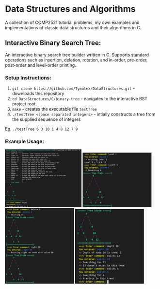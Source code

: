 # Data Structures and Algorithms
A collection of COMP2521 tutorial problems, my own examples and implementations of classic data structures and their algorithms in C.

## Interactive Binary Search Tree:
An interactive binary search tree builder written in C. Supports standard operations such as insertion, deletion, rotation, and in-order, pre-order, post-order and level-order printing.

### Setup Instructions:
1. `git clone https://github.com/Tymotex/DataStructures.git` - downloads this repository
2. `cd DataStructures/C/binary-tree` - navigates to the interactive BST project root
3. `make` - creates the executable file `testTree`
4. `./testTree <space separated integers>` - intially constructs a tree from the supplied sequence of integers

Eg. `./testTree 6 3 10 1 4 8 12 7 9`

### Example Usage:
<p float="left">
  <img src="https://raw.githubusercontent.com/Tymotex/DataStructures/master/Images/InteractiveTree1.PNG" width="50%" />
  <img src="https://raw.githubusercontent.com/Tymotex/DataStructures/master/Images/InteractiveTree2.PNG" width="45%" />
  <img src="https://raw.githubusercontent.com/Tymotex/DataStructures/master/Images/InteractiveTree3.PNG" width="45%" />
  <img src="https://raw.githubusercontent.com/Tymotex/DataStructures/master/Images/InteractiveTree4.PNG" width="45%" />
</p>


